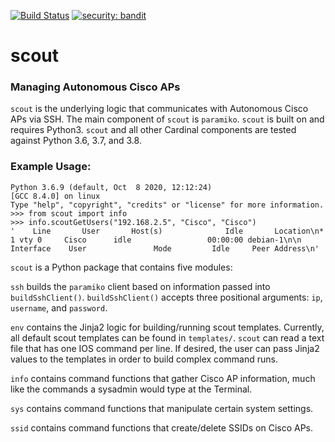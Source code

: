 [![Build Status](https://api.travis-ci.com/cardinal-dev/scout.svg?branch=main)](https://travis-ci.com/cardinal-dev/scout)
[![security: bandit](https://img.shields.io/badge/security-bandit-yellow.svg)](https://github.com/PyCQA/bandit)

<h1>scout</h1>
<h3>Managing Autonomous Cisco APs</h3>

`scout` is the underlying logic that communicates with Autonomous Cisco APs via SSH. The main component of `scout`
is `paramiko`. `scout` is built on and requires Python3. `scout` and all other Cardinal components are tested
against Python 3.6, 3.7, and 3.8.

<h3>Example Usage:</h3>

~~~
Python 3.6.9 (default, Oct  8 2020, 12:12:24) 
[GCC 8.4.0] on linux
Type "help", "copyright", "credits" or "license" for more information.
>>> from scout import info
>>> info.scoutGetUsers("192.168.2.5", "Cisco", "Cisco")
'    Line       User       Host(s)              Idle       Location\n*  1 vty 0     Cisco      idle                 00:00:00 debian-1\n\n  Interface    User               Mode         Idle     Peer Address\n'
~~~

`scout` is a Python package that contains five modules:

`ssh` builds the `paramiko` client based on information passed into `buildSshClient()`. `buildSshClient()` accepts
three positional arguments: `ip`, `username`, and `password`.

`env` contains the Jinja2 logic for building/running scout templates. Currently, all default scout templates can
be found in `templates/`. `scout` can read a text file that has one IOS command per line. If desired, 
the user can pass Jinja2 values to the templates in order to build complex command runs.

`info` contains command functions that gather Cisco AP information, much like the commands a sysadmin
would type at the Terminal.

`sys` contains command functions that manipulate certain system settings.

`ssid` contains command functions that create/delete SSIDs on Cisco APs.
